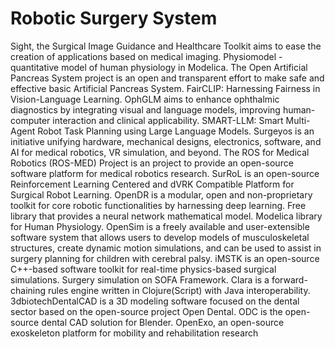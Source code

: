 # Robotic Surgery System

Sight, the Surgical Image Guidance and Healthcare Toolkit aims to ease the creation of applications based on medical imaging. Physiomodel - quantitative model of human physiology in Modelica. The Open Artificial Pancreas System project is an open and transparent effort to make safe and effective basic Artificial Pancreas System. FairCLIP: Harnessing Fairness in Vision-Language Learning. OphGLM aims to enhance ophthalmic diagnostics by integrating visual and language models, improving human-computer interaction and clinical applicability. SMART-LLM: Smart Multi-Agent Robot Task Planning using Large Language Models. Surgeyos is an initiative unifying hardware, mechanical designs, electronics, software, and AI for medical robotics, VR simulation, and beyond. The ROS for Medical Robotics (ROS-MED) Project is an project to provide an open-source software platform for medical robotics research. SurRoL is an open-source Reinforcement Learning Centered and dVRK Compatible Platform for Surgical Robot Learning. OpenDR is a modular, open and non-proprietary toolkit for core robotic functionalities by harnessing deep learning. Free library that provides a neural network mathematical model. Modelica library for Human Physiology. OpenSim is a freely available and user-extensible software system that allows users to develop models of musculoskeletal structures, create dynamic motion simulations, and can be used to assist in surgery planning for children with cerebral palsy. iMSTK is an open-source C++-based software toolkit for real-time physics-based surgical simulations. Surgery simulation on SOFA Framework. Clara is a forward-chaining rules engine written in Clojure(Script) with Java interoperability. 3dbiotechDentalCAD is a 3D modeling software focused on the dental sector based on the open-source project Open Dental. ODC is the open-source dental CAD solution for Blender. OpenExo, an open-source exoskeleton platform for mobility and rehabilitation research